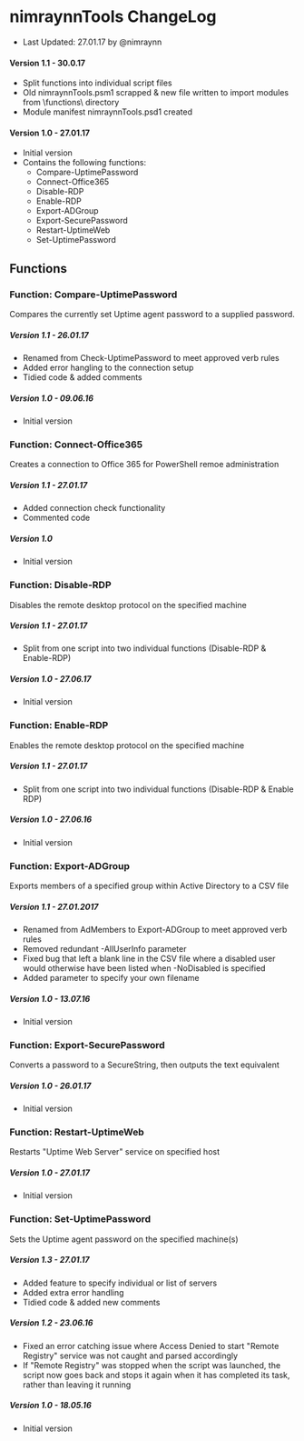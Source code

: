﻿# nimraynnTools ChangeLog

* Last Updated: 27.01.17 by @nimraynn

#### Version 1.1 - 30.0.17
* Split functions into individual script files
* Old nimraynnTools.psm1 scrapped & new file written to import modules from \functions\ directory
* Module manifest nimraynnTools.psd1 created

#### Version 1.0 - 27.01.17
* Initial version
* Contains the following functions:
    * Compare-UptimePassword
    * Connect-Office365
    * Disable-RDP
    * Enable-RDP
    * Export-ADGroup
    * Export-SecurePassword
    * Restart-UptimeWeb
    * Set-UptimePassword

## Functions

### Function: Compare-UptimePassword
Compares the currently set Uptime agent password to a supplied password.
##### Version 1.1 - 26.01.17
* Renamed from Check-UptimePassword to meet approved verb rules
* Added error hangling to the connection setup
* Tidied code & added comments

##### Version 1.0 - 09.06.16
* Initial version

### Function: Connect-Office365
Creates a connection to Office 365 for PowerShell remoe administration
##### Version 1.1 - 27.01.17
* Added connection check functionality
* Commented code

##### Version 1.0
* Initial version

### Function: Disable-RDP
Disables the remote desktop protocol on the specified machine
##### Version 1.1 - 27.01.17
* Split from one script into two individual functions (Disable-RDP & Enable-RDP)

##### Version 1.0 - 27.06.17
* Initial version

### Function: Enable-RDP
Enables the remote desktop protocol on the specified machine
##### Version 1.1 - 27.01.17
* Split from one script into two individual functions (Disable-RDP & Enable RDP)

##### Version 1.0 - 27.06.16
* Initial version

### Function: Export-ADGroup
Exports members of a specified group within Active Directory to a CSV file
##### Version 1.1 - 27.01.2017
* Renamed from AdMembers to Export-ADGroup to meet approved verb rules
* Removed redundant -AllUserInfo parameter
* Fixed bug that left a blank line in the CSV file where a disabled user would otherwise have been listed when -NoDisabled is specified
* Added parameter to specify your own filename 

##### Version 1.0 - 13.07.16
* Initial version

### Function: Export-SecurePassword
Converts a password to a SecureString, then outputs the text equivalent
##### Version 1.0 - 26.01.17
* Initial version

### Function: Restart-UptimeWeb
Restarts "Uptime Web Server" service on specified host
##### Version 1.0 - 27.01.17
* Initial version

### Function: Set-UptimePassword
Sets the Uptime agent password on the specified machine(s)
##### Version 1.3 - 27.01.17
* Added feature to specify individual or list of servers
* Added extra error handling
* Tidied code & added new comments

##### Version 1.2 - 23.06.16
* Fixed an error catching issue where Access Denied to start "Remote Registry" service was not caught and parsed accordingly
* If "Remote Registry" was stopped when the script was launched, the script now goes back and stops it again when it has completed its task, rather than leaving it running

##### Version 1.0 - 18.05.16
* Initial version
